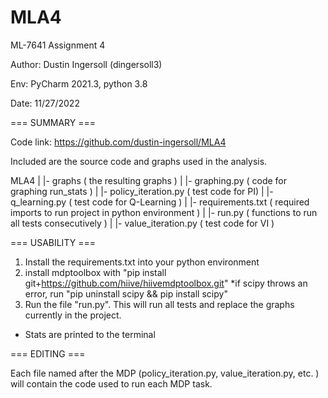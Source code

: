 # MLA4
ML-7641 Assignment 4

Author: Dustin Ingersoll (dingersoll3)

Env: PyCharm 2021.3, python 3.8

Date: 11/27/2022


=== SUMMARY ===

Code link: https://github.com/dustin-ingersoll/MLA4

Included are the source code and graphs used in the analysis.


MLA4
|
|- graphs     ( the resulting graphs )
|
|- graphing.py     ( code for graphing run_stats )
|
|- policy_iteration.py     ( test code for PI)
|
|- q_learning.py     ( test code for Q-Learning )
|
|- requirements.txt      ( required imports to run project in python environment )
|
|- run.py      ( functions to run all tests consecutively )
|
|- value_iteration.py      ( test code for VI )



=== USABILITY ===


1) Install the requirements.txt into your python environment
2) install mdptoolbox with "pip install git+https://github.com/hiive/hiivemdptoolbox.git"
 *if scipy throws an error, run "pip uninstall scipy && pip install scipy"
3) Run the file "run.py". This will run all tests and replace the graphs currently in the project.
 * Stats are printed to the terminal

=== EDITING ===


Each file named after the MDP (policy_iteration.py, value_iteration.py, etc. ) will contain the code used to run each MDP task.

